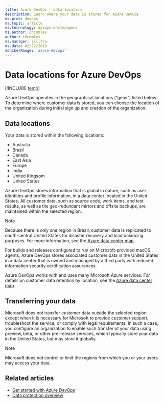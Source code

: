 ```yaml
---
title: Azure DevOps - data location
description: Learn where your data is stored for Azure DevOps
ms.prod: devops
ms.topic: article
ms.technology: devops-whitepapers
ms.author: chcomley
author: chcomley
ms.manager: jillfra
ms.date: 02/22/2019
monikerRange: 'azure-devops'
---
```


# Data locations for Azure DevOps

[!INCLUDE [temp](../../_shared/version-vsts-only.md)]

Azure DevOps operates in the geographical locations (“geos”) listed below. To determine where customer data is stored, you can choose the location of the organization during initial sign up and creation of the organization.

## Data locations

Your data is stored within the following locations:

- Australia
- Brazil
- Canada
- East Asia
- Europe
- India
- United Kingsom
- United States

Azure DevOps stores information that is global in nature, such as user identities and profile information, in a data center located in the United States. All customer data, such as source code, work items, and test results, as well as the geo-redundant mirrors and offsite backups, are maintained within the selected region.

> [!NOTE]
> Because there is only one region in Brazil, customer data is replicated to south-central United States for disaster recovery and load balancing purposes. For more information, see the [Azure data center map](http://azuredatacentermap.azurewebsites.net/).

For builds and releases configured to run on Microsoft-provided macOS agents, Azure DevOps stores associated customer data in the United States in a data center that is owned and managed by a third party with reduced information security certification assurances.

Azure DevOps works with and uses many Microsoft Azure services. For details on customer data retention by location, see the [Azure data center map](http://azuredatacentermap.azurewebsites.net/).

## Transferring your data

Microsoft does not transfer customer data outside the selected region, except when it is necessary for Microsoft to provide customer support, troubleshoot the service, or comply with legal requirements. In such a case, you configure an organization to enable such transfer of your data using preview, beta, or other pre-release services, which typically store your data in the United States, but may store it globally.

> [!NOTE]
> Microsoft does not control or limit the regions from which you or your users may access your data.

## Related articles

- [Get started with Azure DevOps](https://go.microsoft.com/fwlink/?LinkId=307137)
- [Data protection overview](data-protection.md)


